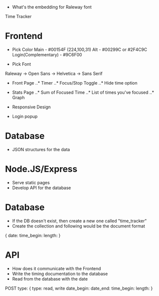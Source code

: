 - What's the embedding for Raleway font

Time Tracker

# Frontend
* Pick Color 
Main - #00154F (224,100,31)
Alt - #00299C or #2F4C9C
Login(Complementary) - #9C6F00

* Pick Font

Raleway -> Open Sans -> Helvetica -> Sans Serif

* Front Page
..* Timer
..* Focus/Stop Toggle
..* Hide time option

* Stats Page
..* Sum of Focused Time
..* List of times you've focused
..* Graph

* Responsive Design

* Login popup

# Database
* JSON structures for the data

# Node.JS/Express
* Serve static pages
* Develop API for the database

# Database 

* If the DB doesn't exist, then create a new one called "time_tracker"
* Create the collection and following would be the document format

{
date:
time_begin:
length: 
}

# API 

* How does it communicate with the Frontend
* Write the timing documentation to the database
* Read from the database with the date

POST type:
{
    type: read, write
    date_begin:
    date_end:
    time_begin:
    length:
}